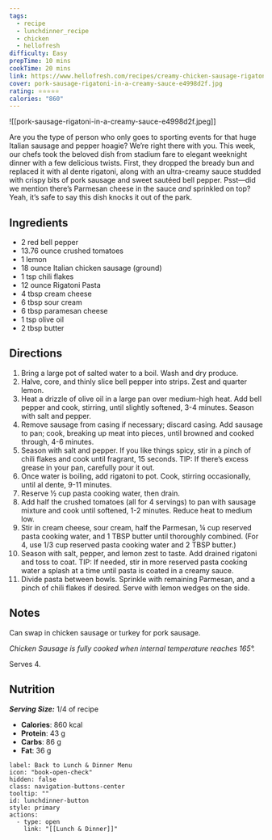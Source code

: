 ```yaml
---
tags:
  - recipe
  - lunchdinner_recipe
  - chicken
  - hellofresh
difficulty: Easy
prepTime: 10 mins
cookTime: 20 mins
link: https://www.hellofresh.com/recipes/creamy-chicken-sausage-rigatoni-655511181e449ffa962aea5c
cover: pork-sausage-rigatoni-in-a-creamy-sauce-e4998d2f.jpg
rating: ⭐️⭐️⭐️⭐️⭐️
calories: "860"
---
```

![[pork-sausage-rigatoni-in-a-creamy-sauce-e4998d2f.jpeg]]

Are you the type of person who only goes to sporting events for that huge Italian sausage and pepper hoagie? We’re right there with you. This week, our chefs took the beloved dish from stadium fare to elegant weeknight dinner with a few delicious twists. First, they dropped the bready bun and replaced it with al dente rigatoni, along with an ultra-creamy sauce studded with crispy bits of pork sausage and sweet sautéed bell pepper. Psst—did we mention there’s Parmesan cheese in the sauce _and_ sprinkled on top? Yeah, it’s safe to say this dish knocks it out of the park.

## Ingredients
- 2 red bell pepper
- 13.76 ounce crushed tomatoes
- 1 lemon
- 18 ounce Italian chicken sausage (ground)
- 1 tsp chili flakes
- 12 ounce Rigatoni Pasta
- 4 tbsp cream cheese
- 6 tbsp sour cream
- 6 tbsp paramesan cheese
- 1 tsp olive oil
- 2 tbsp butter


## Directions
1. Bring a large pot of salted water to a boil. Wash and dry produce. 
2. Halve, core, and thinly slice bell pepper into strips. Zest and quarter lemon.
3. Heat a drizzle of olive oil in a large pan over medium-high heat. Add bell pepper and cook, stirring, until slightly softened, 3-4 minutes. Season with salt and pepper.
4. Remove sausage from casing if necessary; discard casing. Add sausage to pan; cook, breaking up meat into pieces, until browned and cooked through, 4-6 minutes.
5. Season with salt and pepper. If you like things spicy, stir in a pinch of chili flakes and cook until fragrant, 15 seconds. TIP: If there’s excess grease in your pan, carefully pour it out. 
6. Once water is boiling, add rigatoni to pot. Cook, stirring occasionally, until al dente, 9-11 minutes. 
7. Reserve ½ cup pasta cooking water, then drain.
8. Add half the crushed tomatoes (all for 4 servings) to pan with sausage mixture and cook until softened, 1-2 minutes. Reduce heat to medium low.
9. Stir in cream cheese, sour cream, half the Parmesan, ¼ cup reserved pasta cooking water, and 1 TBSP butter until thoroughly combined. (For 4, use 1/3 cup reserved pasta cooking water and 2 TBSP butter.)
10. Season with salt, pepper, and lemon zest to taste. Add drained rigatoni and toss to coat. TIP: If needed, stir in more reserved pasta cooking water a splash at a time until pasta is coated in a creamy sauce.
11. Divide pasta between bowls. Sprinkle with remaining Parmesan, and a pinch of chili flakes if desired. Serve with lemon wedges on the side.

## Notes
Can swap in chicken sausage or turkey for pork sausage.

*Chicken Sausage is fully cooked when internal temperature reaches 165°.*

Serves 4.
## Nutrition
***Serving Size:*** 1/4 of recipe
- **Calories**: 860 kcal
- **Protein**: 43 g
- **Carbs**: 86 g
- **Fat**: 36 g


```meta-bind-button
label: Back to Lunch & Dinner Menu
icon: "book-open-check"
hidden: false
class: navigation-buttons-center
tooltip: ""
id: lunchdinner-button
style: primary
actions:
  - type: open
    link: "[[Lunch & Dinner]]"

```
 
